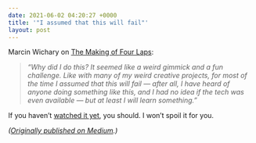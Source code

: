 ```yaml
---
date: 2021-06-02 04:20:27 +0000
title: '"I assumed that this will fail"'
layout: post
---
```

Marcin Wichary on [The Making of Four Laps](https://medium.com/the-rectangle-behind-you/the-making-of-four-laps-e20dd59271af):

> _“Why did I do this? It seemed like a weird gimmick and a fun challenge. Like with many of my weird creative projects, for most of the time I assumed that this will fail — after all, I have heard of anyone doing something like this, and I had no idea if the tech was even available — but at least I will learn something.”_

If you haven’t [watched it yet](https://vimeo.com/556626779), you should. I won’t spoil it for you.

_(_[_Originally published on Medium_](https://sippey.medium.com/i-assumed-that-this-will-fail-4a9ce81c4394)_.)_